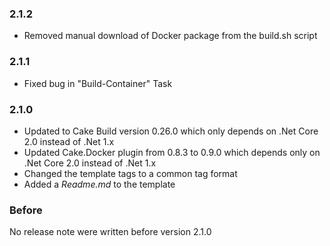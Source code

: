 ### 2.1.2
* Removed manual download of Docker package from the build.sh script

### 2.1.1
* Fixed bug in "Build-Container" Task

### 2.1.0
* Updated to Cake Build version 0.26.0 which only depends on .Net Core 2.0 instead of .Net 1.x
* Updated Cake.Docker plugin from 0.8.3 to 0.9.0 which depends only on .Net Core 2.0 instead of .Net 1.x
* Changed the template tags to a common tag format
* Added a *Readme.md* to the template

### Before
No release note were written before version 2.1.0